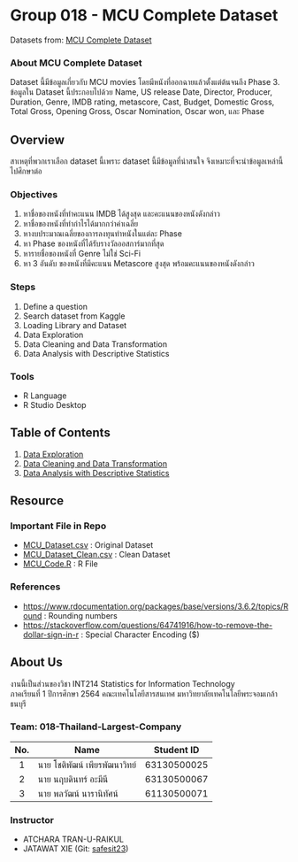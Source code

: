 # Group 018 - MCU Complete Dataset
Datasets from: [MCU Complete Dataset](https://www.kaggle.com/rachit239/mcu-complete-dataset)

### About MCU Complete Dataset
Dataset นี้มีข้อมูลเกี่ยวกับ MCU movies โดยมีหนังที่ออกฉายแล้วตั้งแต่ต้นจนถึง Phase 3. ข้อมูลใน Dataset นี้ประกอบไปด้วย Name, US release Date, Director, Producer, Duration, Genre, IMDB rating, metascore, Cast, Budget, Domestic Gross, Total Gross, Opening Gross, Oscar Nomination, Oscar won, และ Phase
## Overview
สาเหตุที่พวกเราเลือก dataset นี้เพราะ dataset นี้มีข้อมูลที่น่าสนใจ จึงเหมาะที่จะนำข้อมูลเหล่านี้ไปศึกษาต่อ

### Objectives
1. หาชื่อของหนังที่ทำคะแนน IMDB ได้สูงสุด และคะแนนของหนังดังกล่าว
2. หาชื่อของหนังที่ทำกำไรได้มากกว่าค่าเฉลี่ย
3. หางบประมาณเฉลี่ยของการลงทุนทำหนังในแต่ละ Phase
4. หา Phase ของหนังที่ได้รับรางวัลออสการ์มากที่สุด
5. หารายชื่อของหนังที่ Genre ไม่ใช่ Sci-Fi
6. หา 3 อันดับ ของหนังที่มีคะแนน Metascore สูงสุด พร้อมคะแนนของหนังดังกล่าว

### Steps
1. Define a question
2. Search dataset from Kaggle
3. Loading Library and Dataset
4. Data Exploration
5. Data Cleaning and Data Transformation
6. Data Analysis with Descriptive Statistics

### Tools
- R Language
- R Studio Desktop

## Table of Contents
1. [Data Exploration](./01_DataExploration.md)
2. [Data Cleaning and Data Transformation](./02_DataCleaning.md)
3. [Data Analysis with Descriptive Statistics](./03_DataAnalysis.md)

## Resource
### Important File in Repo
- [MCU_Dataset.csv](./MCU_Dataset.csv) : Original Dataset
- [MCU_Dataset_Clean.csv](./MCU_Dataset_Clean.csv) : Clean Dataset
- [MCU_Code.R](./MCU_Code.R) : R File
### References
- https://www.rdocumentation.org/packages/base/versions/3.6.2/topics/Round : Rounding numbers
- https://stackoverflow.com/questions/64741916/how-to-remove-the-dollar-sign-in-r : Special Character Encoding ($)
## About Us
งานนี้เป็นส่วนของวิชา INT214 Statistics for Information Technology <br/> ภาคเรียนที่ 1 ปีการศึกษา 2564 คณะเทคโนโลยีสารสนเทศ มหาวิทยาลัยเทคโนโลยีพระจอมเกล้าธนบุรี
### Team: 018-Thailand-Largest-Company
| No. | Name              | Student ID   |
|:---:|-------------------|--------------|
|  1  | นาย โชติพัฒน์ เพียรพัฒนาวิทย์    | 63130500025  |
|  2  | นาย นฤบดินทร์ อะมีนี   | 63130500067  |
|  3  | นาย พลวัฒน์ นารานิทัศน์   | 61130500071 |

### Instructor
- ATCHARA TRAN-U-RAIKUL
- JATAWAT XIE (Git: [safesit23](https://github.com/safesit23))




